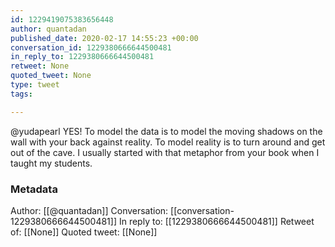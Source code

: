 ```yaml
---
id: 1229419075383656448
author: quantadan
published_date: 2020-02-17 14:55:23 +00:00
conversation_id: 1229380666644500481
in_reply_to: 1229380666644500481
retweet: None
quoted_tweet: None
type: tweet
tags:

---
```


@yudapearl YES! To model the data is to model the moving shadows on the wall with your back against reality. To model reality is to turn around and get out of the cave. I usually started with that metaphor from your book when I taught my students.

### Metadata

Author: [[@quantadan]]
Conversation: [[conversation-1229380666644500481]]
In reply to: [[1229380666644500481]]
Retweet of: [[None]]
Quoted tweet: [[None]]
